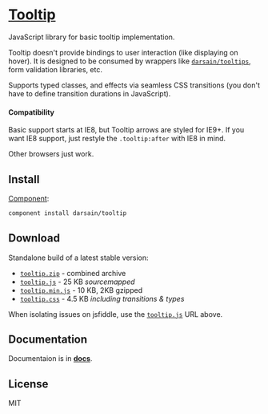 # [Tooltip](http://darsa.in/tooltip)

JavaScript library for basic tooltip implementation.

Tooltip doesn't provide bindings to user interaction (like displaying on hover). It is designed to be consumed by
wrappers like [`darsain/tooltips`](https://github.com/darsain/tooltips), form validation libraries, etc.

Supports typed classes, and effects via seamless CSS transitions (you don't have to define transition durations in JavaScript).

#### Compatibility

Basic support starts at IE8, but Tooltip arrows are styled for IE9+. If you want IE8 support, just restyle the
`.tooltip:after` with IE8 in mind.

Other browsers just work.

## Install

[Component](https://github.com/component/component):

```bash
component install darsain/tooltip
```

## Download

Standalone build of a latest stable version:

- [`tooltip.zip`](http://darsain.github.io/tooltip/dist/tooltip.zip) - combined archive
- [`tooltip.js`](http://darsain.github.io/tooltip/dist/tooltip.js) - 25 KB *sourcemapped*
- [`tooltip.min.js`](http://darsain.github.io/tooltip/dist/tooltip.min.js) - 10 KB, 2KB gzipped
- [`tooltip.css`](http://darsain.github.io/tooltip/dist/tooltip.css) - 4.5 KB *including transitions & types*

When isolating issues on jsfiddle, use the [`tooltip.js`](http://darsain.github.io/tooltip/dist/tooltip.js) URL above.

## Documentation

Documentaion is in **[docs](docs)**.

## License

MIT